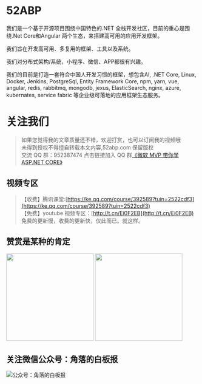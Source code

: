 # 52ABP

我们是一个基于开源项目围绕中国特色的.NET 全栈开发社区，目前的重心是围绕.Net Core和Angular 两个生态，来搭建高可用的应用开发框架。

我们旨在开发高可用、多复用的框架、工具以及系统。

我们对分布式架构/系统，小程序、微信、APP都很有兴趣。

我们的目前是打造一套符合中国人开发习惯的框架，想包含AI, .NET Core, Linux, Docker, Jenkins, PostgreSql, Entity Framework Core, npm, yarn, vue, angular, redis, rabbitmq, mongodb, jexus, ElasticSearch, nginx, azure, kubernates, service fabric 等企业级可落地的应用框架生态服务。


# 关注我们

> 如果您觉得我的文章质量还不错，欢迎打赏，也可以订阅我的视频哦 </br>
> 未得到授权不得擅自转载本文内容,52abp.com 保留版权</br>
> 交流 QQ 群：952387474 点击链接加入 QQ 群[《微软 MVP 带你学 ASP.NET CORE》](https://jq.qq.com/?_wv=1027&k=5nq4PFQ)</br>

## 视频专区

> 【收费】腾讯课堂:[https://ke.qq.com/course/392589?tuin=2522cdf3](https://ke.qq.com/course/392589?tuin=2522cdf3) </br>
> 【免费】youtube 视频专区：[http://t.cn/Ei0F2EB](http://t.cn/Ei0F2EB) </br>
> 免费的更新慢，收费的更新快，仅此而已。就这样。 </br>

## 赞赏是某种的肯定

<p class="center">

<img src="https://www.52abp.com/imgs/money-QR/alipay.png" width="230">

<img src="https://www.52abp.com/imgs/money-QR/wechatpay.jpg"  width="230">
</p>


## 关注微信公众号：角落的白板报

![公众号：角落的白板报](https://upload-images.jianshu.io/upload_images/1979022-f19c505c18160c16.png)
